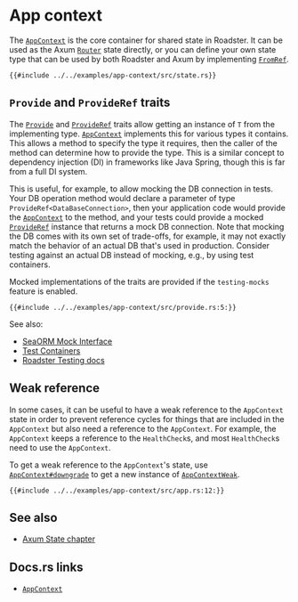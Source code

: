 # App context

The [`AppContext`](https://docs.rs/roadster/latest/roadster/app/context/struct.AppContext.html) is the core container
for
shared state in Roadster. It can be used as the Axum [`Router`](https://docs.rs/axum/latest/axum/struct.Router.html)
state
directly, or you can define your own state type that can be used by both Roadster and Axum by
implementing [`FromRef`](https://docs.rs/axum-core/latest/axum_core/extract/trait.FromRef.html).

```rust,ignore
{{#include ../../examples/app-context/src/state.rs}}
```

## `Provide` and `ProvideRef` traits

The [`Provide`](https://docs.rs/roadster/latest/roadster/app/context/trait.Provide.html)
and [`ProvideRef`](https://docs.rs/roadster/latest/roadster/app/context/trait.ProvideRef.html) traits allow getting
an instance of `T` from the implementing
type. [`AppContext`](https://docs.rs/roadster/latest/roadster/app/context/struct.AppContext.html) implements this for
various
types it contains. This allows
a method to specify the type it requires, then the caller of the method can determine how to provide the type. This is a
similar concept to dependency injection (DI) in frameworks like Java Spring, though this is far from a full DI system.

This is useful, for example, to allow mocking the DB connection in tests. Your DB operation method would declare a
parameter of type `ProvideRef<DataBaseConnection>`, then your application code would provide
the [`AppContext`](https://docs.rs/roadster/latest/roadster/app/context/struct.AppContext.html) to the
method, and your tests could provide a
mocked [`ProvideRef`](https://docs.rs/roadster/latest/roadster/app/context/trait.ProvideRef.html) instance that returns
a
mock DB connection. Note that mocking
the DB comes with its own set of trade-offs, for example, it may not exactly match the behavior of an actual DB that's
used in production. Consider testing against an actual DB instead of mocking, e.g., by using test containers.

Mocked implementations of the traits are provided if the `testing-mocks` feature is enabled.

```rust,ignore
{{#include ../../examples/app-context/src/provide.rs:5:}}
```

See also:

- [SeaORM Mock Interface](https://www.sea-ql.org/SeaORM/docs/write-test/mock/)
- [Test Containers](https://testcontainers.com/)
- [Roadster Testing docs](https://roadster.dev/features/testing.html/)

## Weak reference

In some cases, it can be useful to have a weak reference to the `AppContext` state in order to prevent reference cycles
for things that are included in the `AppContext` but also need a reference to the `AppContext`. For example, the
`AppContext` keeps a reference to the `HealthCheck`s, and most `HealthCheck`s need to use the `AppContext`.

To get a weak reference to the `AppContext`'s state,
use [
`AppContext#downgrade`](https://docs.rs/roadster/latest/roadster/app/context/struct.AppContext.html#method.downgrade)
to get a new instance
of [`AppContextWeak`](https://docs.rs/roadster/latest/roadster/app/context/struct.AppContextWeak.html).

```rust,ignore
{{#include ../../examples/app-context/src/app.rs:12:}}
```

## See also

- [Axum State chapter](/features/services/http/state.html)

## Docs.rs links

- [`AppContext`](https://docs.rs/roadster/latest/roadster/app/context/struct.AppContext.html)
